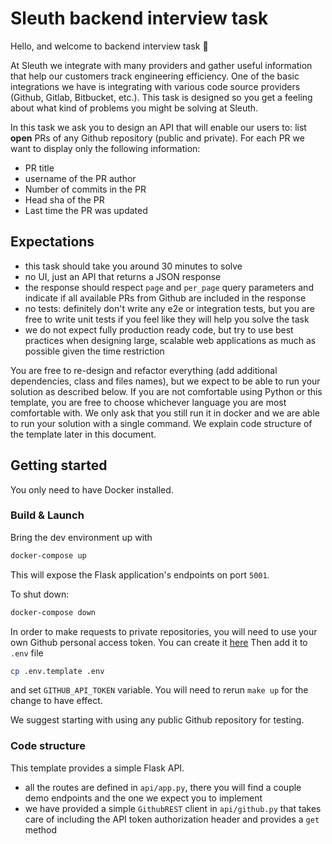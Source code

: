 # Sleuth backend interview task

Hello, and welcome to backend interview task :wave:

At Sleuth we integrate with many providers and gather useful information that help our customers track engineering efficiency.
One of the basic integrations we have is integrating with various code source providers (Github, Gitlab, Bitbucket, etc.).
This task is designed so you get a feeling about what kind of problems you might be solving at Sleuth.

In this task we ask you to design an API that will enable our users to:
list **open** PRs of any Github repository (public and private). For each PR we want to display only the following information:

- PR title
- username of the PR author
- Number of commits in the PR 
- Head sha of the PR
- Last time the PR was updated

## Expectations

- this task should take you around 30 minutes to solve
- no UI, just an API that returns a JSON response
- the response should respect `page` and `per_page` query parameters and indicate if all available PRs from Github are included in the response
- no tests: definitely don't write any e2e or integration tests, but you are free to write unit tests if you feel like they will help you solve the task
- we do not expect fully production ready code, but try to use best practices when designing large, scalable web applications as much as possible given the time restriction

You are free to re-design and refactor everything (add additional dependencies, class and files names), but we expect to be able to run your solution as described below.
If you are not comfortable using Python or this template, you are free to choose whichever language you are most comfortable with.
We only ask that you still run it in docker and we are able to run your solution with a single command. We explain code structure of the template later in this document.


## Getting started

You only need to have Docker installed.

### Build & Launch

Bring the dev environment up with
```bash
docker-compose up
```

This will expose the Flask application's endpoints on port `5001`.

To shut down:

```bash
docker-compose down
```

In order to make requests to private repositories, you will need to use your own Github personal access token.
You can create it [here](https://github.com/settings/tokens)
Then add it to `.env` file
```bash
cp .env.template .env
```
and set `GITHUB_API_TOKEN` variable. You will need to rerun `make up` for the change to have effect.

We suggest starting with using any public Github repository for testing. 

### Code structure

This template provides a simple Flask API.

- all the routes are defined in `api/app.py`, there you will find a couple demo endpoints and the one we expect you to implement
- we have provided a simple `GithubREST` client in `api/github.py` that takes care of including the API token authorization header and provides a `get` method
